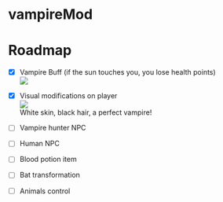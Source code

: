 # vampireMod

# Roadmap

- [X] Vampire Buff (if the sun touches you, you lose health points)\
![](https://i.ibb.co/bdDRqQ4/buffimg.png)
- [X] Visual modifications on player\
![](https://i.ibb.co/tc2LPrv/vampireimg.png)\
White skin, black hair, a perfect vampire!
- [ ] Vampire hunter NPC
- [ ] Human NPC
- [ ] Blood potion item
- [ ] Bat transformation
- [ ] Animals control

